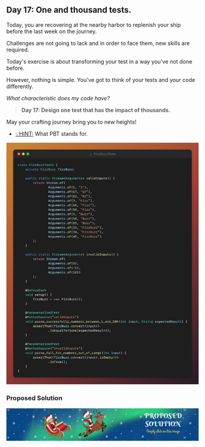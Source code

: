 ## Day 17: One and thousand tests.

Today, you are recovering at the nearby harbor to
replenish your ship before the last week on the journey.

Challenges are not going to lack and in order to face
them, new skills are required.

Today's exercise is about transforming your test in
a way you've not done before.

However, nothing is simple. You've got to think
of your tests and your code differently.

_What characteristic does my code have?_

> **Day 17: Design one test that has the impact of thousands.**

May your crafting journey bring you to new heights!

- <u>💡HINT:</u> What PBT stands for.

![snippet of the day](snippet.png)

### Proposed Solution
[![Proposed Solution Guide](../../img/proposed-solution.png)](solution/step-by-step.md)